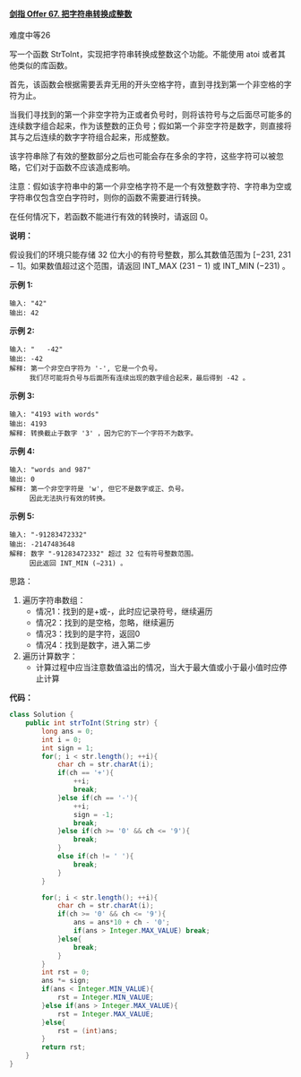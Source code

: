 #### [剑指 Offer 67. 把字符串转换成整数](https://leetcode-cn.com/problems/ba-zi-fu-chuan-zhuan-huan-cheng-zheng-shu-lcof/)

难度中等26

写一个函数 StrToInt，实现把字符串转换成整数这个功能。不能使用 atoi 或者其他类似的库函数。

 

首先，该函数会根据需要丢弃无用的开头空格字符，直到寻找到第一个非空格的字符为止。

当我们寻找到的第一个非空字符为正或者负号时，则将该符号与之后面尽可能多的连续数字组合起来，作为该整数的正负号；假如第一个非空字符是数字，则直接将其与之后连续的数字字符组合起来，形成整数。

该字符串除了有效的整数部分之后也可能会存在多余的字符，这些字符可以被忽略，它们对于函数不应该造成影响。

注意：假如该字符串中的第一个非空格字符不是一个有效整数字符、字符串为空或字符串仅包含空白字符时，则你的函数不需要进行转换。

在任何情况下，若函数不能进行有效的转换时，请返回 0。

**说明：**

假设我们的环境只能存储 32 位大小的有符号整数，那么其数值范围为 [−231, 231 − 1]。如果数值超过这个范围，请返回  INT_MAX (231 − 1) 或 INT_MIN (−231) 。

**示例 1:**

```
输入: "42"
输出: 42
```

**示例 2:**

```
输入: "   -42"
输出: -42
解释: 第一个非空白字符为 '-', 它是一个负号。
     我们尽可能将负号与后面所有连续出现的数字组合起来，最后得到 -42 。
```

**示例 3:**

```
输入: "4193 with words"
输出: 4193
解释: 转换截止于数字 '3' ，因为它的下一个字符不为数字。
```

**示例 4:**

```
输入: "words and 987"
输出: 0
解释: 第一个非空字符是 'w', 但它不是数字或正、负号。
     因此无法执行有效的转换。
```

**示例 5:**

```
输入: "-91283472332"
输出: -2147483648
解释: 数字 "-91283472332" 超过 32 位有符号整数范围。 
     因此返回 INT_MIN (−231) 。
```

 

思路：

1. 遍历字符串数组：
   - 情况1：找到的是+或-，此时应记录符号，继续遍历
   - 情况2：找到的是空格，忽略，继续遍历
   - 情况3：找到的是字符，返回0
   - 情况4：找到是数字，进入第二步
2. 遍历计算数字：
   - 计算过程中应当注意数值溢出的情况，当大于最大值或小于最小值时应停止计算

**代码：**

```java
class Solution {
    public int strToInt(String str) {
        long ans = 0;
        int i = 0;
        int sign = 1;
        for(; i < str.length(); ++i){
            char ch = str.charAt(i);
            if(ch == '+'){
                ++i;
                break;
            }else if(ch == '-'){
                ++i;
                sign = -1;
                break;
            }else if(ch >= '0' && ch <= '9'){
                break;
            }
            else if(ch != ' '){
                break;
            }
        }

        for(; i < str.length(); ++i){
            char ch = str.charAt(i);
            if(ch >= '0' && ch <= '9'){
                ans = ans*10 + ch - '0';
                if(ans > Integer.MAX_VALUE) break;
            }else{
                break;
            }
        }
        int rst = 0;
        ans *= sign;
        if(ans < Integer.MIN_VALUE){
            rst = Integer.MIN_VALUE;
        }else if(ans > Integer.MAX_VALUE){
            rst = Integer.MAX_VALUE;
        }else{
            rst = (int)ans;
        }
        return rst;
    }
}
```

